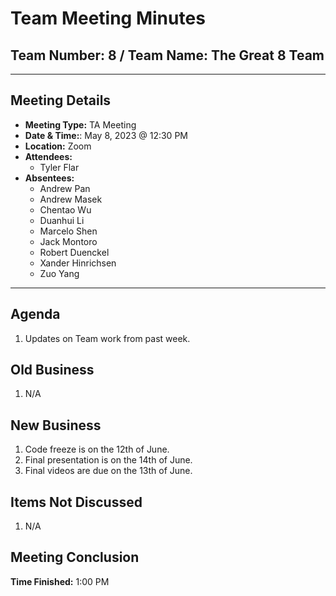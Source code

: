 # Team Meeting Minutes

## Team Number: 8 / Team Name: The Great 8 Team

---

## Meeting Details

- **Meeting Type:** TA Meeting
- **Date & Time:**: May 8, 2023 @ 12:30 PM
- **Location:** Zoom
- **Attendees:**
  - Tyler Flar
- **Absentees:**
  - Andrew Pan
  - Andrew Masek
  - Chentao Wu
  - Duanhui Li
  - Marcelo Shen
  - Jack Montoro
  - Robert Duenckel
  - Xander Hinrichsen
  - Zuo Yang

---

## Agenda

1. Updates on Team work from past week.

## Old Business

1. N/A

## New Business

1. Code freeze is on the 12th of June.
2. Final presentation is on the 14th of June.
3. Final videos are due on the 13th of June.

## Items Not Discussed

1. N/A

## Meeting Conclusion

**Time Finished:** 1:00 PM
